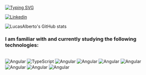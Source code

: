 [![Typing SVG](https://readme-typing-svg.demolab.com?font=Fira+Code&weight=500&pause=1000&color=29F7E4&random=false&width=435&lines=Hi!+I'm+Lucas+Alberto+%F0%9F%A4%99;Front-end+Developer;From+Santos-Sp)](https://git.io/typing-svg)

[![Linkedin](https://img.shields.io/badge/LinkedIn-0077B5?style=for-the-badge&logo=linkedin&logoColor=white)](https://www.linkedin.com/in/lucasalberto0/)

![LucasAlberto's GitHub stats](https://github-readme-stats.vercel.app/api?username=LucasAlberto0&show_icons=true&theme=dark)


 <h3>I am familiar with and currently studying the following technologies:</h3>
<div style="display: inline_block"><br/>
    <img align="center" alt="Angular" src="https://img.shields.io/badge/Angular-DD0031?style=for-the-badge&logo=angular&logoColor=white" />
     <img align="center" alt="TypeScript" src="https://img.shields.io/badge/TypeScript-007ACC?style=for-the-badge&logo=typescript&logoColor=white" />
      <img align="center" alt="Angular" src="https://img.shields.io/badge/HTML5-E34F26?style=for-the-badge&logo=html5&logoColor=white" />
       <img align="center" alt="Angular" src="https://img.shields.io/badge/CSS3-1572B6?style=for-the-badge&logo=css3&logoColor=white" />
        <img align="center" alt="Angular" src="https://img.shields.io/badge/JavaScript-F7DF1E?style=for-the-badge&logo=javascript&logoColor=black" />
        <img align="center" alt="Angular" src="https://img.shields.io/badge/Sass-CC6699?style=for-the-badge&logo=sass&logoColor=white" />
        <img align="center" alt="Angular" src="https://img.shields.io/badge/Tailwind_CSS-38B2AC?style=for-the-badge&logo=tailwind-css&logoColor=white" />
        <img align="center" alt="Angular" src="https://img.shields.io/badge/GIT-E44C30?style=for-the-badge&logo=git&logoColor=white" />
        <img align="center" alt="Angular" src="https://img.shields.io/badge/GitHub-100000?style=for-the-badge&logo=github&logoColor=white" />
</div>

